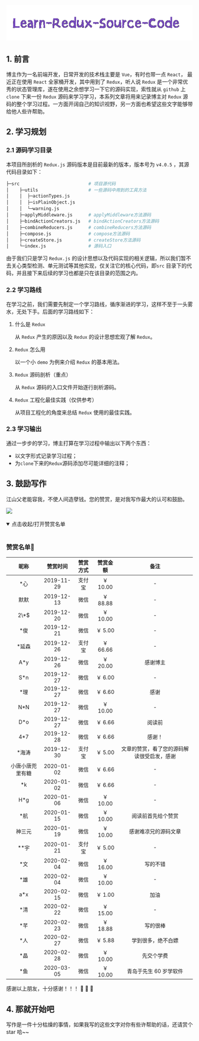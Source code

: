 <p align="center">
   <a href="https://nlrx-wjc.github.io/Learn-Redux-Source-Code/" target="_blank">
      <img src="./logo.png"/>
   </a>
</p>

## 1. 前言

博主作为一名前端开发，日常开发的技术栈主要是 `Vue`，有时也带一点 `React`， 最近正在使用 `React` 全家桶开发，其中用到了 `Redux`，听人说 `Redux` 是一个非常优秀的状态管理库，遂在使用之余想学习一下它的源码实现，索性就从 `github` 上 `clone` 下来一份 `Redux` 源码来学习学习，本系列文章将用来记录博主对 `Redux` 源码的整个学习过程。一方面开阔自己的知识视野，另一方面也希望这些文字能够带给他人些许帮助。

## 2. 学习规划

### 2.1 源码学习目录

本项目所剖析的 `Redux.js` 源码版本是目前最新的版本，版本号为 `v4.0.5` ，其源代码目录如下：

```bash
├─src                          # 项目源代码
│    ├─utils                   # 一些源码中用到的工具方法
│    │  ├─actionTypes.js       
│    │  ├─isPlainObject.js     
│    │  └─warning.js           
│    ├─applyMiddleware.js      # applyMiddleware方法源码
│    ├─bindActionCreators.js   # bindActionCreators方法源码
│    ├─combineReducers.js      # combineReducers方法源码
│    ├─compose.js              # compose方法源码
│    ├─createStore.js          # createStore方法源码
│    └─index.js                # 源码入口
```

由于我们只是学习 `Redux.js` 的设计思想以及代码实现的相关逻辑，所以我们暂不去关心类型检测、单元测试等其他实现，仅关注它的核心代码，即`src` 目录下的代码，并且接下来后续的学习也都是只在该目录的范围之内。

### 2.2 学习路线

在学习之前，我们需要先制定一个学习路线，循序渐进的学习，这样不至于一头雾水，无处下手。后面的学习路线如下：

1. 什么是 `Redux`

   从 `Redux` 产生的原因以及 `Redux` 的设计思想宏观了解 `Redux`。

2. `Redux` 怎么用

   以一个小 `demo` 为例来介绍 `Redux` 的基本用法。

3. `Redux` 源码剖析（重点）

   从 `Redux` 源码的入口文件开始逐行剖析源码。

4. `Redux` 工程化最佳实践（仅供参考）

   从项目工程化的角度来总结 `Redux` 使用的最佳实践。



### 2.3 学习输出

通过一步步的学习，博主打算在学习过程中输出以下两个东西：

- 以文字形式记录学习过程；
- 为`clone`下来的`Redux`源码添加尽可能详细的注释；

## 3. 鼓励写作

江山父老能容我，不使人间造孽钱。您的赞赏，是对我写作最大的认可和鼓励。

![](~@/start/1.png)

<details open=“open”>
 <summary>点击收起/打开赞赏名单</summary>
 <br/>

### 赞赏名单:art:

|       昵称       |  赞赏时间  | 赞赏方式 | 赞赏金额 |                    备注                    |
| :--------------: | :--------: | :------: | :------: | :----------------------------------------: |
|       \*心       | 2019-11-29 |  支付宝  | ￥ 10.00 |                     -                      |
|       默默       | 2019-12-13 |   微信   | ￥ 88.88 |                     -                      |
|      2\\*\$      | 2019-12-20 |   微信   | ￥ 10.00 |                     -                      |
|       \*俊       | 2019-12-21 |   微信   | ￥ 5.00  |                     -                      |
|      \*延森      | 2019-12-26 |  支付宝  | ￥ 66.66 |                     -                      |
|       A\*y       | 2019-12-26 |   微信   | ￥ 20.00 |                  感谢博主                  |
|       S\*n       | 2019-12-27 |   微信   | ￥ 6.00  |                     -                      |
|       \*理       | 2019-12-27 |   微信   | ￥ 6.60  |                    感谢                    |
|       N\*N       | 2019-12-27 |   微信   | ￥ 10.00 |                     -                      |
|       D\*o       | 2019-12-27 |   微信   | ￥ 6.66  |                   阅读前                   |
|       4\*7       | 2019-12-28 |   微信   | ￥ 6.66  |                   感谢！                   |
|      \*海涛      | 2019-12-30 |  支付宝  | ￥ 5.00  | 文章的赞赏，看了您的源码解读很受启发，感谢 |
| 小唐小唐兜里有糖 | 2020-01-02 |   微信   | ￥ 6.66  |                     -                      |
|       \*k        | 2020-01-02 |   微信   | ￥ 6.66  |                     -                      |
|       H\*g       | 2020-01-06 |   微信   | ￥ 10.00 |                     -                      |
|       \*航       | 2020-01-15 |   微信   | ￥ 10.00 |             阅读前首先给个赞赏             |
|      神三元      | 2020-01-19 |   微信   | ￥ 10.00 |            感谢难凉兄的源码文章            |
|      \*\*宇      | 2020-01-21 |  支付宝  | ￥ 5.00  |                     -                      |
|       \*文       | 2020-02-04 |   微信   | ￥ 16.00 |                  写的不错                  |
|       \*雄       | 2020-02-04 |   微信   | ￥ 10.00 |                     -                      |
|       a\*x       | 2020-02-15 |   微信   | ￥ 1.00  |                    加油                    |
|       \*清       | 2020-02-22 |   微信   | ￥ 15.00 |                     -                      |
|       \*芊       | 2020-02-23 |   微信   | ￥ 18.88 |                  写的很棒                  |
|       \*人       | 2020-02-27 |   微信   | ￥ 5.88  |             学到很多，绝不白嫖             |
|       \*晶       | 2020-02-28 |   微信   | ￥ 10.00 |                 先交个学费                 |
|       \*鱼       | 2020-03-05 |   微信   | ￥ 10.00 |           青岛于先生 60 岁学软件           |

</details>

感谢以上朋友，十分感谢！！！ :pray: :pray: :pray:

## 4. 那就开始吧

写作是一件十分枯燥的事情，如果我写的这些文字对你有些许帮助的话，还请赏个 star 哈~~
